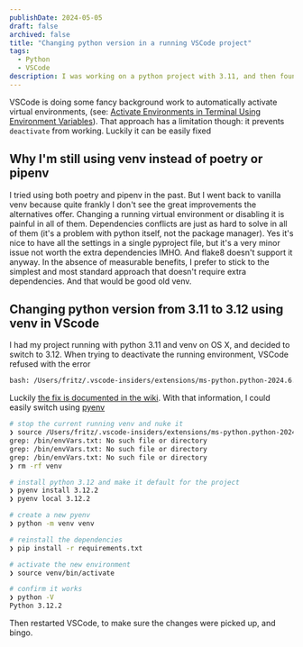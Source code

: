 ```yaml
---
publishDate: 2024-05-05
draft: false
archived: false
title: "Changing python version in a running VSCode project"
tags:
  - Python
  - VSCode
description: I was working on a python project with 3.11, and then found out I needed to upgrade to 3.12. Tried to deactivate my current venv, but VScode wouldn't let me - it threw a "Permission denied" error. The solution was pretty straightforward.
---
```


VSCode is doing some fancy background work to automatically activate virtual environments, (see: [Activate Environments in Terminal Using Environment Variables](https://github.com/microsoft/vscode-python/wiki/Activate-Environments-in-Terminal-Using-Environment-Variables)). That approach has a limitation though: it prevents `deactivate` from working. Luckily it can be easily fixed

## Why I'm still using venv instead of poetry or pipenv

I tried using both poetry and pipenv in the past. But I went back to vanilla venv because quite frankly I don't see the great improvements the alternatives offer. Changing a running virtual environment or disabling it is painful in all of them. Dependencies conflicts are just as hard to solve in all of them (it's a problem with python itself, not the package manager). Yes it's nice to have all the settings in a single pyproject file, but it's a very minor issue not worth the extra dependencies IMHO. And flake8 doesn't support it anyway. In the absence of measurable benefits, I prefer to stick to the simplest and most standard approach that doesn't require extra dependencies. And that would be good old venv.

## Changing python version from 3.11 to 3.12 using venv in VScode

I had my project running with python 3.11 and venv on OS X, and decided to switch to 3.12. When trying to deactivate the running environment, VSCode refused with the error

```bash
bash: /Users/fritz/.vscode-insiders/extensions/ms-python.python-2024.6.0/python_files/deactivate/bash/deactivate: Permission denied
```

Luckily [the fix is documented in the wiki](https://github.com/microsoft/vscode-python/wiki/Fixing-%22deactivate%22-command-for-Virtual-Environments). With that information, I could easily switch using [pyenv](https://github.com/pyenv/pyenv?tab=readme-ov-file#installation)

```bash
# stop the current running venv and nuke it
❯ source /Users/fritz/.vscode-insiders/extensions/ms-python.python-2024.6.0/python_files/deactivate/bash/deactivate
grep: /bin/envVars.txt: No such file or directory
grep: /bin/envVars.txt: No such file or directory
grep: /bin/envVars.txt: No such file or directory
❯ rm -rf venv

# install python 3.12 and make it default for the project
❯ pyenv install 3.12.2
❯ pyenv local 3.12.2

# create a new pyenv
❯ python -m venv venv

# reinstall the dependencies
❯ pip install -r requirements.txt

# activate the new environment
❯ source venv/bin/activate

# confirm it works
❯ python -V
Python 3.12.2
```

Then restarted VSCode, to make sure the changes were picked up, and bingo.
